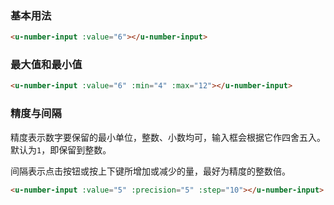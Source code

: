 ### 基本用法

``` html
<u-number-input :value="6"></u-number-input>
```

### 最大值和最小值

``` html
<u-number-input :value="6" :min="4" :max="12"></u-number-input>
```

### 精度与间隔

精度表示数字要保留的最小单位，整数、小数均可，输入框会根据它作四舍五入。默认为`1`，即保留到整数。

间隔表示点击按钮或按上下键所增加或减少的量，最好为精度的整数倍。

``` html
<u-number-input :value="5" :precision="5" :step="10"></u-number-input>
```
